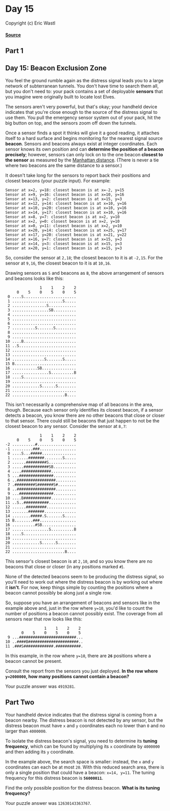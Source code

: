# Day 15
Copyright (c) Eric Wastl
#### [Source](https://adventofcode.com/2022/day/15)

## Part 1
## Day 15: Beacon Exclusion Zone

You feel the ground rumble again as the distress signal leads you to a large network of subterranean tunnels. You don't have time to search them all, but you don't need to: your pack contains a set of deployable **sensors** that you imagine were originally built to locate lost Elves.

The sensors aren't very powerful, but that's okay; your handheld device indicates that you're close enough to the source of the distress signal to use them. You pull the emergency sensor system out of your pack, hit the big button on top, and the sensors zoom off down the tunnels.

Once a sensor finds a spot it thinks will give it a good reading, it attaches itself to a hard surface and begins monitoring for the nearest signal source **beacon**. Sensors and beacons always exist at integer coordinates. Each sensor knows its own position and can **determine the position of a beacon precisely**; however, sensors can only lock on to the one beacon **closest to the sensor** as measured by the [Manhattan distance](https://en.wikipedia.org/wiki/Taxicab_geometry). (There is never a tie where two beacons are the same distance to a sensor.)

It doesn't take long for the sensors to report back their positions and closest beacons (your puzzle input). For example:

```
Sensor at x=2, y=18: closest beacon is at x=-2, y=15
Sensor at x=9, y=16: closest beacon is at x=10, y=16
Sensor at x=13, y=2: closest beacon is at x=15, y=3
Sensor at x=12, y=14: closest beacon is at x=10, y=16
Sensor at x=10, y=20: closest beacon is at x=10, y=16
Sensor at x=14, y=17: closest beacon is at x=10, y=16
Sensor at x=8, y=7: closest beacon is at x=2, y=10
Sensor at x=2, y=0: closest beacon is at x=2, y=10
Sensor at x=0, y=11: closest beacon is at x=2, y=10
Sensor at x=20, y=14: closest beacon is at x=25, y=17
Sensor at x=17, y=20: closest beacon is at x=21, y=22
Sensor at x=16, y=7: closest beacon is at x=15, y=3
Sensor at x=14, y=3: closest beacon is at x=15, y=3
Sensor at x=20, y=1: closest beacon is at x=15, y=3
```
So, consider the sensor at `2,18`; the closest beacon to it is at `-2,15`. For the sensor at `9,16`, the closest beacon to it is at `10,16`.

Drawing sensors as `S` and beacons as `B`, the above arrangement of sensors and beacons looks like this:

```
               1    1    2    2
     0    5    0    5    0    5
 0 ....S.......................
 1 ......................S.....
 2 ...............S............
 3 ................SB..........
 4 ............................
 5 ............................
 6 ............................
 7 ..........S.......S.........
 8 ............................
 9 ............................
10 ....B.......................
11 ..S.........................
12 ............................
13 ............................
14 ..............S.......S.....
15 B...........................
16 ...........SB...............
17 ................S..........B
18 ....S.......................
19 ............................
20 ............S......S........
21 ............................
22 .......................B....
```
This isn't necessarily a comprehensive map of all beacons in the area, though. Because each sensor only identifies its closest beacon, if a sensor detects a beacon, you know there are no other beacons that close or closer to that sensor. There could still be beacons that just happen to not be the closest beacon to any sensor. Consider the sensor at `8,7`:

```
               1    1    2    2
     0    5    0    5    0    5
-2 ..........#.................
-1 .........###................
 0 ....S...#####...............
 1 .......#######........S.....
 2 ......#########S............
 3 .....###########SB..........
 4 ....#############...........
 5 ...###############..........
 6 ..#################.........
 7 .#########S#######S#........
 8 ..#################.........
 9 ...###############..........
10 ....B############...........
11 ..S..###########............
12 ......#########.............
13 .......#######..............
14 ........#####.S.......S.....
15 B........###................
16 ..........#SB...............
17 ................S..........B
18 ....S.......................
19 ............................
20 ............S......S........
21 ............................
22 .......................B....
```
This sensor's closest beacon is at `2,10`, and so you know there are no beacons that close or closer (in any positions marked `#`).

None of the detected beacons seem to be producing the distress signal, so you'll need to work out where the distress beacon is by working out where it **isn't**. For now, keep things simple by counting the positions where a beacon cannot possibly be along just a single row.

So, suppose you have an arrangement of beacons and sensors like in the example above and, just in the row where `y=10`, you'd like to count the number of positions a beacon cannot possibly exist. The coverage from all sensors near that row looks like this:

```
                 1    1    2    2
       0    5    0    5    0    5
 9 ...#########################...
10 ..####B######################..
11 .###S#############.###########.
```
In this example, in the row where `y=10`, there are **`26`** positions where a beacon cannot be present.

Consult the report from the sensors you just deployed. **In the row where `y=2000000`, how many positions cannot contain a beacon?**

Your puzzle answer was `4919281`.

## Part Two

Your handheld device indicates that the distress signal is coming from a beacon nearby. The distress beacon is not detected by any sensor, but the distress beacon must have `x` and `y` coordinates each no lower than `0` and no larger than `4000000`.

To isolate the distress beacon's signal, you need to determine its **tuning frequency**, which can be found by multiplying its `x` coordinate by `4000000` and then adding its `y` coordinate.

In the example above, the search space is smaller: instead, the `x` and `y` coordinates can each be at most `20`. With this reduced search area, there is only a single position that could have a beacon: `x=14, y=11`. The tuning frequency for this distress beacon is **`56000011`**.

Find the only possible position for the distress beacon. **What is its tuning frequency?**

Your puzzle answer was `12630143363767`.

